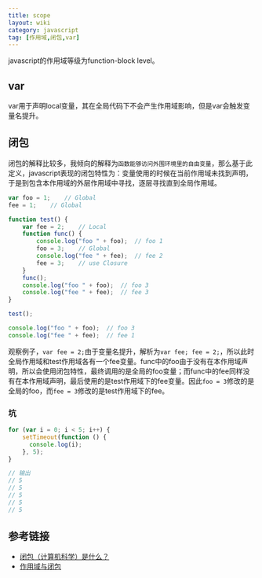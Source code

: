 ```yaml
---
title: scope
layout: wiki
category: javascript
tag: [作用域,闭包,var]
---
```


javascript的作用域等级为function-block level。

## var

var用于声明local变量，其在全局代码下不会产生作用域影响，但是var会触发变量名提升。

## 闭包

闭包的解释比较多，我倾向的解释为`函数能够访问外围环境里的自由变量`，那么基于此定义，javascript表现的闭包特性为：变量使用的时候在当前作用域未找到声明，于是到包含本作用域的外层作用域中寻找，逐层寻找直到全局作用域。

```javascript
var foo = 1;    // Global
fee = 1;    // Global

function test() {
    var fee = 2;    // Local
    function func() {
		console.log("foo " + foo);	// foo 1
        foo = 3;    // Global
		console.log("fee " + fee);	// fee 2
        fee = 3;    // use Closure
    }
    func();
    console.log("foo " + foo);	// foo 3
    console.log("fee " + fee);	// fee 3
}

test();

console.log("foo " + foo);	// foo 3
console.log("fee " + fee);	// fee 1
```

观察例子，`var fee = 2;`由于变量名提升，解析为`var fee; fee = 2;`，所以此时全局作用域和test作用域各有一个fee变量。func中的foo由于没有在本作用域声明，所以会使用闭包特性，最终调用的是全局的foo变量；而func中的fee同样没有在本作用域声明，最后使用的是test作用域下的fee变量。因此`foo = 3`修改的是全局的foo，而`fee = 3`修改的是test作用域下的fee。

### 坑

```javascript
for (var i = 0; i < 5; i++) {
    setTimeout(function () {
      console.log(i);
    }, 5);
}

// 输出
// 5
// 5
// 5
// 5
// 5
```

## 参考链接

* [闭包（计算机科学）是什么？](https://www.zhihu.com/question/24084277)
* [作用域与闭包](http://wiki.jikexueyuan.com/project/node-lessons/scope-closure.html)